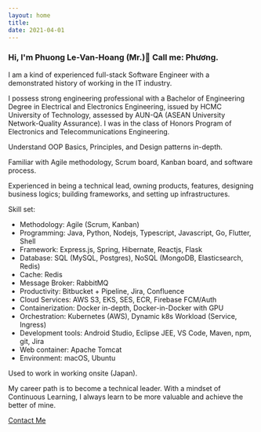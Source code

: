```yaml
---
layout: home
title: 
date: 2021-04-01
---
```

### Hi, I'm Phuong Le-Van-Hoang (Mr.)👋 Call me: Phương.

I am a kind of experienced full-stack Software Engineer with a demonstrated history of working in the IT industry.

I possess strong engineering professional with a Bachelor of Engineering Degree in Electrical and Electronics Engineering, issued by HCMC University of Technology, assessed by AUN-QA (ASEAN University Network-Quality Assurance). I was in the class of Honors Program of Electronics and Telecommunications Engineering.

Understand OOP Basics, Principles, and Design patterns in-depth.

Familiar with Agile methodology, Scrum board, Kanban board,  and software process.

Experienced in being a technical lead, owning products, features, designing business logics; building frameworks, and setting up infrastructures.

Skill set:
- Methodology: Agile (Scrum, Kanban)
- Programming: Java, Python, Nodejs, Typescript, Javascript, Go, Flutter, Shell
- Framework: Express.js, Spring, Hibernate, Reactjs, Flask
- Database: SQL (MySQL, Postgres), NoSQL (MongoDB, Elasticsearch, Redis)
- Cache: Redis
- Message Broker: RabbitMQ
- Productivity: Bitbucket + Pipeline, Jira, Confluence
- Cloud Services: AWS S3, EKS, SES, ECR, Firebase FCM/Auth
- Containerization: Docker in-depth, Docker-in-Docker with GPU
- Orchestration: Kubernetes (AWS), Dynamic k8s Workload (Service, Ingress)
- Development tools: Android Studio, Eclipse JEE, VS Code, Maven, npm, git, Jira
- Web container: Apache Tomcat
- Environment: macOS, Ubuntu

Used to work in working onsite (Japan).

My career path is to become a technical leader. With a mindset of Continuous Learning, I always learn to be more valuable and achieve the better of mine.

<a href="/contact.html" class="highlighted">Contact Me</a>